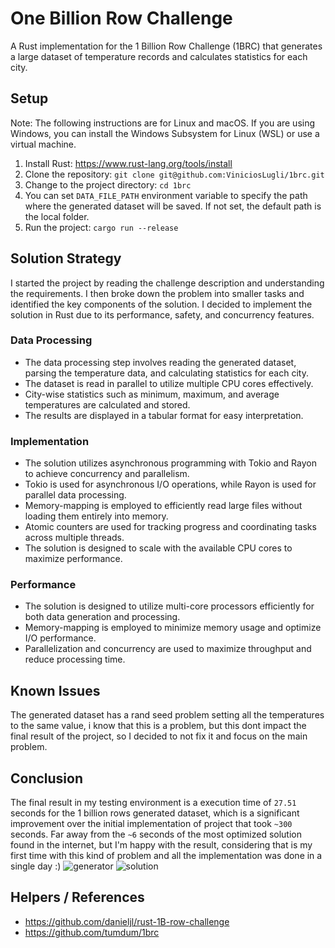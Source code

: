 # One Billion Row Challenge

A Rust implementation for the 1 Billion Row Challenge (1BRC) that generates a large dataset of temperature records and calculates statistics for each city.

## Setup

Note: The following instructions are for Linux and macOS. If you are using Windows, you can install the Windows Subsystem for Linux (WSL) or use a virtual machine.

1. Install Rust: https://www.rust-lang.org/tools/install
2. Clone the repository: `git clone git@github.com:ViniciosLugli/1brc.git`
3. Change to the project directory: `cd 1brc`
4. You can set `DATA_FILE_PATH` environment variable to specify the path where the generated dataset will be saved. If not set, the default path is the local folder.
5. Run the project: `cargo run --release`

## Solution Strategy

I started the project by reading the challenge description and understanding the requirements. I then broke down the problem into smaller tasks and identified the key components of the solution. I decided to implement the solution in Rust due to its performance, safety, and concurrency features.

### Data Processing

-   The data processing step involves reading the generated dataset, parsing the temperature data, and calculating statistics for each city.
-   The dataset is read in parallel to utilize multiple CPU cores effectively.
-   City-wise statistics such as minimum, maximum, and average temperatures are calculated and stored.
-   The results are displayed in a tabular format for easy interpretation.

### Implementation

-   The solution utilizes asynchronous programming with Tokio and Rayon to achieve concurrency and parallelism.
-   Tokio is used for asynchronous I/O operations, while Rayon is used for parallel data processing.
-   Memory-mapping is employed to efficiently read large files without loading them entirely into memory.
-   Atomic counters are used for tracking progress and coordinating tasks across multiple threads.
-   The solution is designed to scale with the available CPU cores to maximize performance.

### Performance

-   The solution is designed to utilize multi-core processors efficiently for both data generation and processing.
-   Memory-mapping is employed to minimize memory usage and optimize I/O performance.
-   Parallelization and concurrency are used to maximize throughput and reduce processing time.

## Known Issues

The generated dataset has a rand seed problem setting all the temperatures to the same value, i know that this is a problem, but this dont impact the final result of the project, so I decided to not fix it and focus on the main problem.

## Conclusion

The final result in my testing environment is a execution time of `27.51` seconds for the 1 billion rows generated dataset, which is a significant improvement over the initial implementation of project that took `~300` seconds. Far away from the `~6` seconds of the most optimized solution found in the internet, but I'm happy with the result, considering that is my first time with this kind of problem and all the implementation was done in a single day :)
![generator](https://github.com/ViniciosLugli/1brc/assets/40807526/5d709ade-0792-4657-8e36-ab3d8f7416dd)
![solution](https://github.com/ViniciosLugli/1brc/assets/40807526/b0f9f6ea-3281-4ad7-8d8f-330e7cb34aa0)

## Helpers / References

-   https://github.com/danieljl/rust-1B-row-challenge
-   https://github.com/tumdum/1brc
